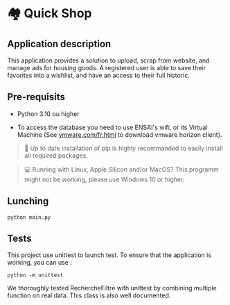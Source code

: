 # 🏘️ Quick Shop 

## Application description
This application provides a solution to upload, scrap from website, and manage ads for housing goods. A registered user is able to save their favorites into a wishlist, and have an access to their full historic.

## Pre-requisits

* Python 3.10 ou higher

* To access the database you need to use ENSAI's wifi, or its Virtual Machine (See [vmware.com/fr.html](https://www.vmware.com/fr.html) to download vmware horizon client). 

> :floppy_disk: Up to date installation of pip is highly recommanded to easily install all required packages.

> :computer: Running with Linux, Apple Silicon and/or MacOS? This programm might not be working, please use Windows 10 or higher.


## Lunching

```shell
python main.py
```

## Tests

This project use unittest to launch test. To ensure that the application is working, you can use :
```shell
python -m unittest
```
We thoroughly tested RechercheFiltre with unittest by combining multiple function on real data. This class is also well documented.
